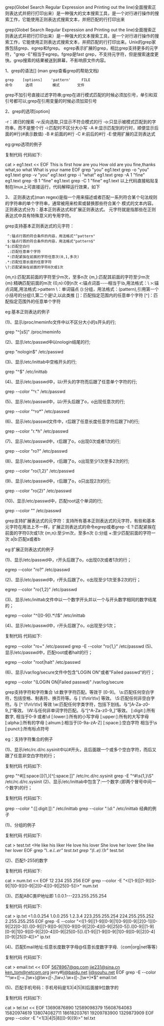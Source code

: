 grep(Globel Search Regular Expression and Printing out the line)全面搜索正则表达式并把行打印出来）是一种强大的文本搜索工具，是一个对行进行操作的搜索工作，它能使用正则表达式搜索文本，并把匹配的行打印出来

grep(Globel Search Regular Expression and Printing out the line)全面搜索正则表达式并把行打印出来）是一种强大的文本搜索工具，是一个对行进行操作的搜索工作，它能使用正则表达式搜索文本，并把匹配的行打印出来。Unix的grep家族包括grep、egrep和fgrep。 egrep表示扩展的grep，相比grep支持更多的元字符，"grep -E"相当于egrep。fgrep是fast grep，不支持元字符，但是搜索速度更快。grep搜索的结果被送到屏幕，不影响原文件内容。

1、grep的语法[]  (man grep查看grep的帮助文档)

    grep    [options]    'pattern'     FILE
    命令      选项         模式        文件

grep不加引号直接过滤字符串;grep在进行模式匹配的时候必须加引号，单引和双引号都可以;grep在引用变量的时候必须加双引号

2、grep的选项[option]

  -r：递归的搜索
  -v:反向选取,只显示不符合模式的行
  -o:只显示被模式匹配到的字符串，而不是整个行
  -i:匹配时不区分大小写
  -A #:显示匹配到的行时，顺便显示后面的#行(#表示数值)
  -B #:前面的#行
  -C #:前后的#行
  -E:使用扩展的正则表达式

eg:grep选项的例子



复制代码
代码如下:

cat > eg1.text << EOF
This is first
how are you
How old are you
fine,thanks
what,so what
What is your name
EOF
grep "you" eg1.text
grep -o "you" eg1.text
grep -v "you" eg1.text
grep -i "what" eg1.text
grep -A 1 "fine" eg1.text
grep -B 1 "fine" eg1.text
grep -C 1 "fine" eg1.text
以上代码直接粘贴复制在linux上可直接运行，代码解释运行效果，如下



3、  正则表达式(man regex)是指一个用来描述或者匹配一系列符合某个句法规则的字符串的单个字符串，通常被用来检索或替换那些符合某个
模式的文本内容。正则表达式分为：基本正则表达式和扩展正则表达式。
  元字符就是指那些在正则表达式中具有特殊意义的专用字符。

grep支持基本正则表达式的元字符：

     ^:锚点行首的符合条件的内容，用法格式"^pattern"
     $:锚点行首的符合条件的内容，用法格式"pattern$"
    ^$:匹配空白行
     .:匹配任意单个字符
     *:匹配紧挨在前面的字符任意次(0,1,多次)
    .*:匹配任意长度的任意字符
    \?:匹配紧挨在前面的字符0次或1次
\{m,n\}:匹配其前面的字符至少m次，至多n次
\{m,\}:匹配其前面的字符至少m次
 \{m\}:精确匹配前面的m次
\{0,n\}:0到n次
     \<:锚点词首----相当于\b,用法格式：\     \>:锚点词尾,用法格式:\>pattern
\：单词锚点
   \(\):分组，用法格式：\(pattern\),引用第一个小括号的分组\1,第二个是\2,以此类推
     []：匹配指定范围内的任意单个字符
    [^]：匹配指定范围外的任意单个字符

eg:基本正则表达的例子

(1)、显示/proc/meminfo文件中以不区分大小的s开头的行;

grep "^[sS]" /proc/meminfo

(2)、显示/etc/passwd中以nologin结尾的行;

grep "nologin$" /etc/passwd

(3)、显示/etc/inittab中空格开头的行;

grep "^$" /etc/inittab

(4)、显示/etc/passwd中，以r开头的字符而后跟了任意单个字符的行;

grep --color "^r." /etc/passwd

(5)、显示/etc/passwd中，以r开头后跟了o，o出现任意次的行;

grep --color "^ro*" /etc/passwd

(6)、显示/etc/passwd文件中，r后跟了任意长度任意字符后跟了h的行;

grep --color "r.*h" /etc/passwd

(7)、显示/etc/passwd中，r后跟了o，o出现0次或者1次的行;

grep --color "ro\?" /etc/passwd

(8)、显示/etc/passwd中，r后跟了o，o出现至少1次至多2次的行;

grep --color "ro\{1,2\}" /etc/passwd

(9)、显示/etc/passwd中，r后跟了o，o只出现2次的行;

grep --color "ro\{2\}" /etc/passwd

(10)、显示/etc/passwd中，匹配root这个单词的行;

grep --color "\" /etc/passwd

grep支持扩展表达式的元字符：支持所有基本正则表达式的元字符，有些和基本元字符在用法上不一样，扩展正则表达式的命令egrep或者grep -E
?:匹配紧挨在前面的字符0次或1次
{m,n}:至少m次，至多n次
():分组
+:至少匹配前面的字符一次
a|b:匹配a或者b


eg:扩展正则表达式的例子

(1)、显示/etc/passwd中，r开头后跟了o，o出现0次或者1次的行；

egrep --color "ro?" /etc/passwd

(2)、显示/etc/passwd中，r开头后跟了o，o出现至少1次至多2次的行；

 egrep --color "ro{1,2}" /etc/passwd

(3)、显示/etc/inittab文件中以一个数字开头并以一个与开头数字相同的数字结尾的；

 egrep --color "^([0-9]).*\1$"  /etc/inittab



(4)、显示/etc/passwd中，r开头后跟了o，o出现至少1次；



复制代码
代码如下:

egrep --color "ro+" /etc/passwd
grep -E --color "ro{1,}" /etc/passwd
(5)、显示/etc/passwd中，匹配root或者halt的行；

 egrep --color "root|halt" /etc/passwd

(6)、显示/var/log/secure文件中包含"LOGIN ON"或者"Failed passwd"的行；

egrep --color "(LOGIN ON|Failed passwd)" /var/log/secure

grep支持字符和字符集合
    \d:数字字符匹配。等效于 [0-9]。
    \s:匹配任何空白字符，包括空格、制表符、换页符等。与 [ \f\n\r\t\v] 等效。
    \S:匹配任何非空白字符。与 [^ \f\n\r\t\v] 等效
    \w:匹配任何字类字符，包括下划线。与“[A-Za-z0-9_]”等效。
    \W:与任何非单词字符匹配。与“[^A-Za-z0-9_]”等效。
   [:digit:]:所有数字, 相当于0-9 或者\d
   [:lower:]:所有的小写字母
   [:upper:]:所有的大写字母
   [:alpha:]:所有的字母
   [:alnum:]:相当于[0-9a-zA-Z]
   [:space:]:空白字符 相当于\s
   [:punct:]:所有标点符号

eg：支持字符集合的例子

(1)、显示/etc/rc.d/rc.sysinit中以#开头，且后面跟一个或多个空白字符，而后又跟了任意非空白字符的行；



复制代码
代码如下:

grep "^#[[:space:]]\{1,\}[^[:space:]]" /etc/rc.d/rc.sysinit
grep -E "^#\s{1,}\S" /etc/rc.d/rc.sysinit
(2)、显示/etc/inittab中包含了:一个数字:(即两个冒号中间一个数字)的行；



复制代码
代码如下:

grep --color ":[[:digit:]]:" /etc/inittab
grep --color ":\d:" /etc/inittab
经典的例子

(1)、分组的例子



复制代码
代码如下:

cat > test.txt <He like his liker
He love his lover
She love her lover
She like her lover
EOF
grep "l..e.*l..er" test.txt
grep "\(l..e\).*\1r" test.txt




(2)、匹配1-255的数字



复制代码
代码如下:

cat > num.txt << EOF
12
234
255
256
EOF
grep --color -E "\<([1-9]|[1-9][0-9]|1[0-9][0-9]|2[0-4][0-9]|25[0-5])\>" num.txt




(3)、匹配ABC类IP地址即 1.0.0.1---223.255.255.254


复制代码
代码如下:

cat > ip.txt <1.0.0.254
1.0.0.255
1.2.3.4
223.255.255.254
224.255.255.252
2.255.255.255
EOF
grep -E --color "\<([1-9]|[1-9][0-9]|1[0-9][0-9]|2[0-1][0-9]|22[0-3])\.([0-9]|[1-9][0-9]|1[0-9][0-9]|2[0-4][0-9]|25[0-5])\.([0-9]|[1-9][0-9]|1[0-9][0-9]|2[0-4][0-9]|25[0-5])\.([1-9]|[1-9][0-9]|1[0-9][0-9]|2[0-4][0-9]|25[0-4])\>" ip.txt





(4)、匹配Email地址:任意长度数字字母@任意长度数字字母.（com|org|net等等）


复制代码
代码如下:

cat > email.txt << EOF
5678967@qq.com
jie231@sina.cn
ken_tom@netcom.org
jerry#li@baidu.net
li@souhu.net
EOF
grep -E --color "^\w+([-+.]\w+)*@\w+([-.]\w+)*\.\w+([-.]\w+)*$" email.txt




(5)、匹配手机号码：手机号码是1[3|4|5|8]后面接9位数字的


复制代码
代码如下:

cat > tel.txt << EOF
13690876890
12589098379
15608764083
15820974619
138074082711
18618203761
19209783900
1329873909
EOF
grep --color -E "\<1[3|4|5|8][0-9]{9}\>" tel.txt



